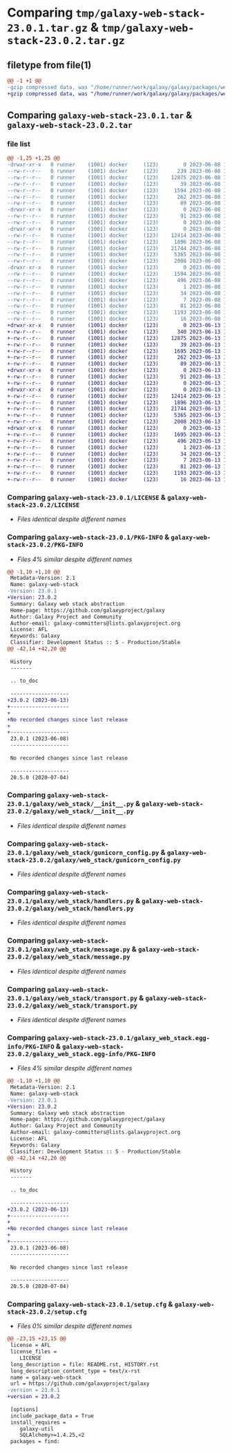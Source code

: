# Comparing `tmp/galaxy-web-stack-23.0.1.tar.gz` & `tmp/galaxy-web-stack-23.0.2.tar.gz`

## filetype from file(1)

```diff
@@ -1 +1 @@
-gzip compressed data, was "/home/runner/work/galaxy/galaxy/packages/web_stack/dist/.tmp-szsfagqx/galaxy-web-stack-23.0.1.tar", last modified: Thu Jun  8 17:44:05 2023, max compression
+gzip compressed data, was "/home/runner/work/galaxy/galaxy/packages/web_stack/dist/.tmp-o6jakg4s/galaxy-web-stack-23.0.2.tar", last modified: Tue Jun 13 17:11:53 2023, max compression
```

## Comparing `galaxy-web-stack-23.0.1.tar` & `galaxy-web-stack-23.0.2.tar`

### file list

```diff
@@ -1,25 +1,25 @@
-drwxr-xr-x   0 runner    (1001) docker     (123)        0 2023-06-08 17:44:05.000000 galaxy-web-stack-23.0.1/
--rw-r--r--   0 runner    (1001) docker     (123)      239 2023-06-08 17:37:04.000000 galaxy-web-stack-23.0.1/HISTORY.rst
--rw-r--r--   0 runner    (1001) docker     (123)    12875 2023-06-08 17:37:03.000000 galaxy-web-stack-23.0.1/LICENSE
--rw-r--r--   0 runner    (1001) docker     (123)       39 2023-06-08 17:37:04.000000 galaxy-web-stack-23.0.1/MANIFEST.in
--rw-r--r--   0 runner    (1001) docker     (123)     1594 2023-06-08 17:44:05.000000 galaxy-web-stack-23.0.1/PKG-INFO
--rw-r--r--   0 runner    (1001) docker     (123)      262 2023-06-08 17:37:04.000000 galaxy-web-stack-23.0.1/README.rst
--rw-r--r--   0 runner    (1001) docker     (123)       89 2023-06-08 17:37:04.000000 galaxy-web-stack-23.0.1/dev-requirements.txt
-drwxr-xr-x   0 runner    (1001) docker     (123)        0 2023-06-08 17:44:05.000000 galaxy-web-stack-23.0.1/galaxy/
--rw-r--r--   0 runner    (1001) docker     (123)       91 2023-06-08 17:37:04.000000 galaxy-web-stack-23.0.1/galaxy/__init__.py
--rw-r--r--   0 runner    (1001) docker     (123)        0 2023-06-08 17:37:04.000000 galaxy-web-stack-23.0.1/galaxy/py.typed
-drwxr-xr-x   0 runner    (1001) docker     (123)        0 2023-06-08 17:44:05.000000 galaxy-web-stack-23.0.1/galaxy/web_stack/
--rw-r--r--   0 runner    (1001) docker     (123)    12414 2023-06-08 17:37:04.000000 galaxy-web-stack-23.0.1/galaxy/web_stack/__init__.py
--rw-r--r--   0 runner    (1001) docker     (123)     1896 2023-06-08 17:37:04.000000 galaxy-web-stack-23.0.1/galaxy/web_stack/gunicorn_config.py
--rw-r--r--   0 runner    (1001) docker     (123)    21744 2023-06-08 17:37:04.000000 galaxy-web-stack-23.0.1/galaxy/web_stack/handlers.py
--rw-r--r--   0 runner    (1001) docker     (123)     5365 2023-06-08 17:37:04.000000 galaxy-web-stack-23.0.1/galaxy/web_stack/message.py
--rw-r--r--   0 runner    (1001) docker     (123)     2008 2023-06-08 17:37:04.000000 galaxy-web-stack-23.0.1/galaxy/web_stack/transport.py
-drwxr-xr-x   0 runner    (1001) docker     (123)        0 2023-06-08 17:44:05.000000 galaxy-web-stack-23.0.1/galaxy_web_stack.egg-info/
--rw-r--r--   0 runner    (1001) docker     (123)     1594 2023-06-08 17:44:05.000000 galaxy-web-stack-23.0.1/galaxy_web_stack.egg-info/PKG-INFO
--rw-r--r--   0 runner    (1001) docker     (123)      496 2023-06-08 17:44:05.000000 galaxy-web-stack-23.0.1/galaxy_web_stack.egg-info/SOURCES.txt
--rw-r--r--   0 runner    (1001) docker     (123)        1 2023-06-08 17:44:05.000000 galaxy-web-stack-23.0.1/galaxy_web_stack.egg-info/dependency_links.txt
--rw-r--r--   0 runner    (1001) docker     (123)       34 2023-06-08 17:44:05.000000 galaxy-web-stack-23.0.1/galaxy_web_stack.egg-info/requires.txt
--rw-r--r--   0 runner    (1001) docker     (123)        7 2023-06-08 17:44:05.000000 galaxy-web-stack-23.0.1/galaxy_web_stack.egg-info/top_level.txt
--rw-r--r--   0 runner    (1001) docker     (123)       81 2023-06-08 17:37:04.000000 galaxy-web-stack-23.0.1/pyproject.toml
--rw-r--r--   0 runner    (1001) docker     (123)     1193 2023-06-08 17:44:05.000000 galaxy-web-stack-23.0.1/setup.cfg
--rw-r--r--   0 runner    (1001) docker     (123)       16 2023-06-08 17:37:04.000000 galaxy-web-stack-23.0.1/test-requirements.txt
+drwxr-xr-x   0 runner    (1001) docker     (123)        0 2023-06-13 17:11:53.000000 galaxy-web-stack-23.0.2/
+-rw-r--r--   0 runner    (1001) docker     (123)      340 2023-06-13 17:04:37.000000 galaxy-web-stack-23.0.2/HISTORY.rst
+-rw-r--r--   0 runner    (1001) docker     (123)    12875 2023-06-13 17:04:36.000000 galaxy-web-stack-23.0.2/LICENSE
+-rw-r--r--   0 runner    (1001) docker     (123)       39 2023-06-13 17:04:37.000000 galaxy-web-stack-23.0.2/MANIFEST.in
+-rw-r--r--   0 runner    (1001) docker     (123)     1695 2023-06-13 17:11:53.000000 galaxy-web-stack-23.0.2/PKG-INFO
+-rw-r--r--   0 runner    (1001) docker     (123)      262 2023-06-13 17:04:37.000000 galaxy-web-stack-23.0.2/README.rst
+-rw-r--r--   0 runner    (1001) docker     (123)       89 2023-06-13 17:04:37.000000 galaxy-web-stack-23.0.2/dev-requirements.txt
+drwxr-xr-x   0 runner    (1001) docker     (123)        0 2023-06-13 17:11:53.000000 galaxy-web-stack-23.0.2/galaxy/
+-rw-r--r--   0 runner    (1001) docker     (123)       91 2023-06-13 17:04:37.000000 galaxy-web-stack-23.0.2/galaxy/__init__.py
+-rw-r--r--   0 runner    (1001) docker     (123)        0 2023-06-13 17:04:37.000000 galaxy-web-stack-23.0.2/galaxy/py.typed
+drwxr-xr-x   0 runner    (1001) docker     (123)        0 2023-06-13 17:11:53.000000 galaxy-web-stack-23.0.2/galaxy/web_stack/
+-rw-r--r--   0 runner    (1001) docker     (123)    12414 2023-06-13 17:04:37.000000 galaxy-web-stack-23.0.2/galaxy/web_stack/__init__.py
+-rw-r--r--   0 runner    (1001) docker     (123)     1896 2023-06-13 17:04:37.000000 galaxy-web-stack-23.0.2/galaxy/web_stack/gunicorn_config.py
+-rw-r--r--   0 runner    (1001) docker     (123)    21744 2023-06-13 17:04:37.000000 galaxy-web-stack-23.0.2/galaxy/web_stack/handlers.py
+-rw-r--r--   0 runner    (1001) docker     (123)     5365 2023-06-13 17:04:37.000000 galaxy-web-stack-23.0.2/galaxy/web_stack/message.py
+-rw-r--r--   0 runner    (1001) docker     (123)     2008 2023-06-13 17:04:37.000000 galaxy-web-stack-23.0.2/galaxy/web_stack/transport.py
+drwxr-xr-x   0 runner    (1001) docker     (123)        0 2023-06-13 17:11:53.000000 galaxy-web-stack-23.0.2/galaxy_web_stack.egg-info/
+-rw-r--r--   0 runner    (1001) docker     (123)     1695 2023-06-13 17:11:53.000000 galaxy-web-stack-23.0.2/galaxy_web_stack.egg-info/PKG-INFO
+-rw-r--r--   0 runner    (1001) docker     (123)      496 2023-06-13 17:11:53.000000 galaxy-web-stack-23.0.2/galaxy_web_stack.egg-info/SOURCES.txt
+-rw-r--r--   0 runner    (1001) docker     (123)        1 2023-06-13 17:11:53.000000 galaxy-web-stack-23.0.2/galaxy_web_stack.egg-info/dependency_links.txt
+-rw-r--r--   0 runner    (1001) docker     (123)       34 2023-06-13 17:11:53.000000 galaxy-web-stack-23.0.2/galaxy_web_stack.egg-info/requires.txt
+-rw-r--r--   0 runner    (1001) docker     (123)        7 2023-06-13 17:11:53.000000 galaxy-web-stack-23.0.2/galaxy_web_stack.egg-info/top_level.txt
+-rw-r--r--   0 runner    (1001) docker     (123)       81 2023-06-13 17:04:37.000000 galaxy-web-stack-23.0.2/pyproject.toml
+-rw-r--r--   0 runner    (1001) docker     (123)     1193 2023-06-13 17:11:53.000000 galaxy-web-stack-23.0.2/setup.cfg
+-rw-r--r--   0 runner    (1001) docker     (123)       16 2023-06-13 17:04:37.000000 galaxy-web-stack-23.0.2/test-requirements.txt
```

### Comparing `galaxy-web-stack-23.0.1/LICENSE` & `galaxy-web-stack-23.0.2/LICENSE`

 * *Files identical despite different names*

### Comparing `galaxy-web-stack-23.0.1/PKG-INFO` & `galaxy-web-stack-23.0.2/PKG-INFO`

 * *Files 4% similar despite different names*

```diff
@@ -1,10 +1,10 @@
 Metadata-Version: 2.1
 Name: galaxy-web-stack
-Version: 23.0.1
+Version: 23.0.2
 Summary: Galaxy web stack abstraction
 Home-page: https://github.com/galaxyproject/galaxy
 Author: Galaxy Project and Community
 Author-email: galaxy-committers@lists.galaxyproject.org
 License: AFL
 Keywords: Galaxy
 Classifier: Development Status :: 5 - Production/Stable
@@ -42,14 +42,20 @@
 
 History
 -------
 
 .. to_doc
 
 -------------------
+23.0.2 (2023-06-13)
+-------------------
+
+No recorded changes since last release
+
+-------------------
 23.0.1 (2023-06-08)
 -------------------
 
 No recorded changes since last release
 
 -------------------
 20.5.0 (2020-07-04)
```

### Comparing `galaxy-web-stack-23.0.1/galaxy/web_stack/__init__.py` & `galaxy-web-stack-23.0.2/galaxy/web_stack/__init__.py`

 * *Files identical despite different names*

### Comparing `galaxy-web-stack-23.0.1/galaxy/web_stack/gunicorn_config.py` & `galaxy-web-stack-23.0.2/galaxy/web_stack/gunicorn_config.py`

 * *Files identical despite different names*

### Comparing `galaxy-web-stack-23.0.1/galaxy/web_stack/handlers.py` & `galaxy-web-stack-23.0.2/galaxy/web_stack/handlers.py`

 * *Files identical despite different names*

### Comparing `galaxy-web-stack-23.0.1/galaxy/web_stack/message.py` & `galaxy-web-stack-23.0.2/galaxy/web_stack/message.py`

 * *Files identical despite different names*

### Comparing `galaxy-web-stack-23.0.1/galaxy/web_stack/transport.py` & `galaxy-web-stack-23.0.2/galaxy/web_stack/transport.py`

 * *Files identical despite different names*

### Comparing `galaxy-web-stack-23.0.1/galaxy_web_stack.egg-info/PKG-INFO` & `galaxy-web-stack-23.0.2/galaxy_web_stack.egg-info/PKG-INFO`

 * *Files 4% similar despite different names*

```diff
@@ -1,10 +1,10 @@
 Metadata-Version: 2.1
 Name: galaxy-web-stack
-Version: 23.0.1
+Version: 23.0.2
 Summary: Galaxy web stack abstraction
 Home-page: https://github.com/galaxyproject/galaxy
 Author: Galaxy Project and Community
 Author-email: galaxy-committers@lists.galaxyproject.org
 License: AFL
 Keywords: Galaxy
 Classifier: Development Status :: 5 - Production/Stable
@@ -42,14 +42,20 @@
 
 History
 -------
 
 .. to_doc
 
 -------------------
+23.0.2 (2023-06-13)
+-------------------
+
+No recorded changes since last release
+
+-------------------
 23.0.1 (2023-06-08)
 -------------------
 
 No recorded changes since last release
 
 -------------------
 20.5.0 (2020-07-04)
```

### Comparing `galaxy-web-stack-23.0.1/setup.cfg` & `galaxy-web-stack-23.0.2/setup.cfg`

 * *Files 0% similar despite different names*

```diff
@@ -23,15 +23,15 @@
 license = AFL
 license_files = 
 	LICENSE
 long_description = file: README.rst, HISTORY.rst
 long_description_content_type = text/x-rst
 name = galaxy-web-stack
 url = https://github.com/galaxyproject/galaxy
-version = 23.0.1
+version = 23.0.2
 
 [options]
 include_package_data = True
 install_requires = 
 	galaxy-util
 	SQLAlchemy>=1.4.25,<2
 packages = find:
```


